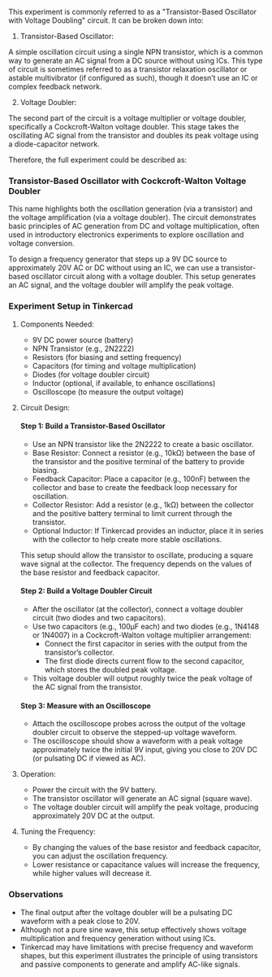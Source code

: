 This experiment is commonly referred to as a "Transistor-Based Oscillator with Voltage Doubling" circuit. It can be broken down into:

1. Transistor-Based Oscillator: 

A simple oscillation circuit using a single NPN transistor, which is a common way to generate an AC signal from a DC source without using ICs. This type of circuit is sometimes referred to as a transistor relaxation oscillator or astable multivibrator (if configured as such), though it doesn’t use an IC or complex feedback network.

2. Voltage Doubler: 

The second part of the circuit is a voltage multiplier or voltage doubler, specifically a Cockcroft-Walton voltage doubler. This stage takes the oscillating AC signal from the transistor and doubles its peak voltage using a diode-capacitor network.

Therefore, the full experiment could be described as:

### Transistor-Based Oscillator with Cockcroft-Walton Voltage Doubler

This name highlights both the oscillation generation (via a transistor) and the voltage amplification (via a voltage doubler). The circuit demonstrates basic principles of AC generation from DC and voltage multiplication, often used in introductory electronics experiments to explore oscillation and voltage conversion.

To design a frequency generator that steps up a 9V DC source to approximately 20V AC or DC without using an IC, we can use a transistor-based oscillator circuit along with a voltage doubler. This setup generates an AC signal, and the voltage doubler will amplify the peak voltage.

### Experiment Setup in Tinkercad

1. Components Needed:
   - 9V DC power source (battery)
   - NPN Transistor (e.g., 2N2222)
   - Resistors (for biasing and setting frequency)
   - Capacitors (for timing and voltage multiplication)
   - Diodes (for voltage doubler circuit)
   - Inductor (optional, if available, to enhance oscillations)
   - Oscilloscope (to measure the output voltage)

2. Circuit Design:

   #### Step 1: Build a Transistor-Based Oscillator
   
   - Use an NPN transistor like the 2N2222 to create a basic oscillator.
   - Base Resistor: Connect a resistor (e.g., 10kΩ) between the base of the transistor and the positive terminal of the battery to provide biasing.
   - Feedback Capacitor: Place a capacitor (e.g., 100nF) between the collector and base to create the feedback loop necessary for oscillation.
   - Collector Resistor: Add a resistor (e.g., 1kΩ) between the collector and the positive battery terminal to limit current through the transistor.
   - Optional Inductor: If Tinkercad provides an inductor, place it in series with the collector to help create more stable oscillations.

   This setup should allow the transistor to oscillate, producing a square wave signal at the collector. The frequency depends on the values of the base resistor and feedback capacitor.

   #### Step 2: Build a Voltage Doubler Circuit
   
   - After the oscillator (at the collector), connect a voltage doubler circuit (two diodes and two capacitors).
   - Use two capacitors (e.g., 100μF each) and two diodes (e.g., 1N4148 or 1N4007) in a Cockcroft-Walton voltage multiplier arrangement:
     - Connect the first capacitor in series with the output from the transistor’s collector.
     - The first diode directs current flow to the second capacitor, which stores the doubled peak voltage.
   - This voltage doubler will output roughly twice the peak voltage of the AC signal from the transistor.

   #### Step 3: Measure with an Oscilloscope
   
   - Attach the oscilloscope probes across the output of the voltage doubler circuit to observe the stepped-up voltage waveform.
   - The oscilloscope should show a waveform with a peak voltage approximately twice the initial 9V input, giving you close to 20V DC (or pulsating DC if viewed as AC).

3. Operation:
   - Power the circuit with the 9V battery.
   - The transistor oscillator will generate an AC signal (square wave).
   - The voltage doubler circuit will amplify the peak voltage, producing approximately 20V DC at the output.

4. Tuning the Frequency:
   - By changing the values of the base resistor and feedback capacitor, you can adjust the oscillation frequency.
   - Lower resistance or capacitance values will increase the frequency, while higher values will decrease it.

### Observations

- The final output after the voltage doubler will be a pulsating DC waveform with a peak close to 20V.
- Although not a pure sine wave, this setup effectively shows voltage multiplication and frequency generation without using ICs.
- Tinkercad may have limitations with precise frequency and waveform shapes, but this experiment illustrates the principle of using transistors and passive components to generate and amplify AC-like signals.
